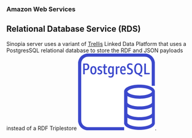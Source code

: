 ### Amazon Web Services
## Relational Database Service (RDS)
Sinopia server uses a variant of [Trellis][TRELLIS] Linked Data Platform that
uses a PostgresSQL relational database to store the RDF and JSON payloads instead
of a RDF Triplestore ![RDS PostgresSQL](rds-postgresql.png).

[TRELLIS]: https://www.trellisldp.org/
